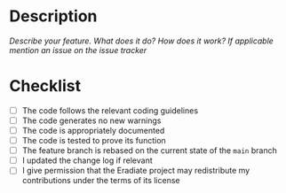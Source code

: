 # Description

*Describe your feature. What does it do? How does it work? If applicable mention an issue on the issue tracker*

# Checklist

- [ ] The code follows the relevant coding guidelines
- [ ] The code generates no new warnings
- [ ] The code is appropriately documented
- [ ] The code is tested to prove its function
- [ ] The feature branch is rebased on the current state of the `main` branch
- [ ] I updated the change log if relevant
- [ ] I give permission that the Eradiate project may redistribute my contributions under the terms of its license
